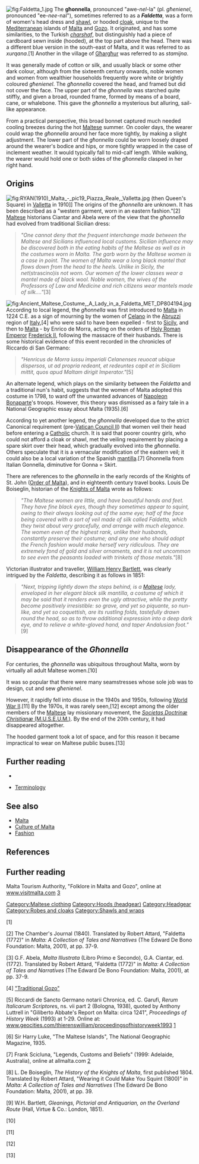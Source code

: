 ![](Faldetta_1.jpg "fig:Faldetta_1.jpg") The **għonnella**, pronounced
"awe-*nel*-la" (pl. *għenienel*, pronounced "ee-*nee*-nal"), sometimes
referred to as a ***Faldetta***, was a form of women's head dress and
[shawl](shawl "wikilink"), or hooded [cloak](cloak "wikilink"), unique
to the [Mediterranean](Mediterranean "wikilink") islands of
[Malta](Malta "wikilink") and [Gozo](Gozo "wikilink"). It originated,
and has some similarities, to the Turkish
*[charshaf](Çarşaf "wikilink")*, but distinguishly had a piece of
cardboard sewn inside (hooded), at the top part above the head. There
was a different blue version in the south-east of Malta, and it was
referred to as *xurqana*.[1] Another in the village of
[Għargħur](Għargħur "wikilink") was referred to as *stamijna*.

It was generally made of cotton or silk, and usually black or some other
dark colour, although from the sixteenth century onwards, noble women
and women from wealthier households frequently wore white or brightly
coloured *għenienel*. The *għonnella* covered the head, and framed but
did not cover the face. The upper part of the *għonnella* was starched
quite stiffly, and given a broad, rounded frame, formed by means of a
board, cane, or whalebone. This gave the *għonnella* a mysterious but
alluring, sail-like appearance.

From a practical perspective, this broad bonnet captured much needed
cooling breezes during the hot [Maltese](Malta "wikilink") summer. On
cooler days, the wearer could wrap the *għonnella* around her face more
tightly, by making a slight adjustment. The lower part of the
*għonnella* could be worn loosely draped around the wearer's bodice and
hips, or more tightly wrapped in the case of inclement weather. It would
typically fall to mid-calf length. While walking, the wearer would hold
one or both sides of the *għonnella* clasped in her right hand.

## Origins

![](RYAN(1910)_Malta_-_pic19_Piazza_Reale,_Valletta.jpg "fig:RYAN(1910)_Malta_-_pic19_Piazza_Reale,_Valletta.jpg")
(then Queen's Square) in [Valletta](Valletta "wikilink") in 1910\]\] The
origins of the *għonnella* are unknown. It has been described as a
"western garment, worn in an eastern fashion."[2]
[Maltese](Maltese_people "wikilink") historians Ciantar and Abela were
of the view that the *għonnella* had evolved from traditional Sicilian
dress:

> *"One cannot deny that the frequent interchange made between the
> Maltese and Sicilians influenced local customs. Sicilian influence may
> be discovered both in the eating habits of the Maltese as well as in
> the costumes worn in Malta. The garb worn by the Maltese women is a
> case in point. The women of Malta wear a long black mantel that flows
> down from the head to the heels. Unlike in Sicily, the
> net*(strascino)*is not worn. Our women of the lower classes wear a
> mantel made of black wool. Noble women, the wives of the Professors of
> Law and Medicine and rich citizens wear mantels made of silk...."*[3]

![](Ancient_Maltese_Costume,_A_Lady_in_a_Faldetta_MET_DP804194.jpg "fig:Ancient_Maltese_Costume,_A_Lady_in_a_Faldetta_MET_DP804194.jpg")
According to local legend, the *għonnella* was first introduced to
[Malta](Malta "wikilink") in 1224 C.E. as a sign of mourning by the
women of [Celano](Celano "wikilink") in the
[Abruzzi](Abruzzi "wikilink") region of [Italy](Italy "wikilink"),[4]
who were said to have been expelled - first to
[Sicily](Sicily "wikilink"), and then to [Malta](Malta "wikilink") - by
Enrico de Morra, acting on the orders of [Holy Roman
Emperor](Holy_Roman_Emperor "wikilink") [Frederick
II](Frederick_II,_Holy_Roman_Emperor "wikilink"), following the massacre
of their husbands. There is some historical evidence of this event
recorded in the chronicles of Riccardo di San Germano:

> *"Henricus de Morra iussu imperiali Celanenses reuocat ubique
> dispersos, ut ad propria redeant, et redeuntes capit et in Siciliam
> mittit, quos apud Maltam dirigit Imperator."*[5]

An alternate legend, which plays on the similarity between the
*Faldetta* and a traditional nun's habit, suggests that the women of
Malta adopted this costume in 1798, to ward off the unwanted advances of
[Napoleon Bonaparte](Napoleon_Bonaparte "wikilink")'s troops. However,
this theory was dismissed as a fairy tale in a National Geographic essay
about Malta (1935).[6]

According to yet another legend, the *għonnella* developed due to the
strict Canonical requirement (pre-[Vatican Council
II](Vatican_Council_II "wikilink")) that women veil their head before
entering a [Catholic](Catholic "wikilink") church. It is said that
poorer country girls, who could not afford a cloak or shawl, met the
veiling requirement by placing a spare skirt over their head, which
gradually evolved into the *għonnella*. Others speculate that it is a
vernacular modification of the eastern veil; it could also be a local
variation of the Spanish [mantilla](mantilla "wikilink").[7] Ghonnella
from Italian Gonnella, diminutive for Gonna = Skirt.

There are references to the *għonnella* in the early records of the
Knights of St. John ([Order of Malta](Order_of_Malta "wikilink")), and
in eighteenth century travel books. Louis De Boiseglin, historian of the
[Knights of Malta](Knights_of_Malta "wikilink") wrote as follows:

> *"The Maltese women are little, and have beautiful hands and feet.
> They have fine black eyes, though they sometimes appear to squint,
> owing to their always looking out of the same eye; half of the face
> being covered with a sort of veil made of silk called Faldetta, which
> they twist about very gracefully, and arrange with much elegance. The
> women even of the highest rank, unlike their husbands, constantly
> preserve their costume; and any one who should adopt the French
> fashion would make herself very ridiculous. They are extremely fond of
> gold and silver ornaments, and it is not uncommon to see even the
> peasants loaded with trinkets of those metals."*[8]

Victorian illustrator and traveller, [William Henry
Bartlett](William_Henry_Bartlett "wikilink"), was clearly intrigued by
the *Faldetta*, describing it as follows in 1851:

> *"Next, tripping lightly down the steps behind, is a
> [Maltese](Maltese_people "wikilink") lady, enveloped in her elegant
> black silk mantilla, a costume of which it may be said that it renders
> even the ugly attractive, while the pretty become positively
> irresistible: so grave, and yet so piquante, so nun-like, and yet so
> coquettish, are its rustling folds, tastefully drawn round the head,
> so as to throw additional expression into a deep dark eye, and to
> relieve a white-gloved hand, and taper Andalusian foot."*[9]

## Disappearance of the *Għonnella*

For centuries, the *għonnella* was ubiquitous throughout Malta, worn by
virtually all adult Maltese women.[10]

It was so popular that there were many seamstresses whose sole job was
to design, cut and sew *għenienel*.

However, it rapidly fell into disuse in the 1940s and 1950s, following
[World War II](World_War_II "wikilink").[11] By the 1970s, it was rarely
seen,[12] except among the older members of the
[Maltese](Malta "wikilink") lay missionary movement, the [*Societas
Doctrinæ Christianæ*
(M.U.S.E.U.M.)](Society_of_Christian_Doctrine "wikilink"). By the end of
the 20th century, it had disappeared altogether.

The hooded garment took a lot of space, and for this reason it became
impractical to wear on Maltese public buses.[13]

## Further reading

-

-   [Terminology](http://melitensiawth.com/incoming/Index/Melita%20Historica/MH.14(2004-07)/MH.14(2006)3/01.pdf)

## See also

-   [Malta](Malta "wikilink")
-   [Culture of Malta](Culture_of_Malta "wikilink")
-   [Fashion](Fashion "wikilink")

## References

<references/>

## Further reading

Malta Tourism Authority, "Folklore in Malta and Gozo", online at
www.visitmalta.com
[3](http://www.visitmalta.com/en/what_to_do/wtd_culture_/wtd_cult_folklore/wtd_cult_folklore.html#Anchor--%20Ghone-17626)

[Category:Maltese clothing](Category:Maltese_clothing "wikilink")
[Category:Hoods (headgear)](Category:Hoods_(headgear) "wikilink")
[Category:Headgear](Category:Headgear "wikilink") [Category:Robes and
cloaks](Category:Robes_and_cloaks "wikilink") [Category:Shawls and
wraps](Category:Shawls_and_wraps "wikilink")

[1]

[2] The Chamber's Journal (1840). Translated by Robert Attard, "Faldetta
(1772)" in *Malta: A Collection of Tales and Narratives* (The Edward De
Bono Foundation: Malta, 2001), at pp. 37-9.

[3] G.F. Abela, *Malta Illustrata* (Libro Primo e Secondo), G.A.
Ciantar, ed. (1772). Translated by Robert Attard, "Faldetta (1772)" in
*Malta: A Collection of Tales and Narratives* (The Edward De Bono
Foundation: Malta, 2001), at pp. 37-9.

[4] ["Traditional
Gozo"](http://www.gozo.com/traditionalgozo/folklore_ghonnella.php)

[5] Riccardi de Sancto Germano notarii Chronica, ed. C. Garufi, *Rerum
Italicarum Scriptore*s, ns. vii part 2 (Bologna, 1938), quoted by
Anthony Luttrell in "Giliberto Abbate's Report on Malta: circa 1241",
*Proceedings of History Week* (1993) at 1-29. Online at:
www.geocities.com/thierenswilliam/proceedingsofhistoryweek1993
[1](https://www.webcitation.org/query?url=http://www.geocities.com/thierenswilliam/proceedingsofhistoryweek1993/gilibertoabbatesreportonmalta.pdf&date=2009-10-25+23:03:53)

[6] Sir Harry Luke, "The Maltese Islands", The National Geographic
Magazine, 1935.

[7] Frank Scicluna, "Legends, Customs and Beliefs" (1999: Adelaide,
Australia), online at allmalta.com
[2](http://www.allmalta.com/folklore/customs.html)

[8] L. De Boiseglin, *The History of the Knights of Malta*, first
published 1804. Translated by Robert Attard, "Wearing it Could Make You
Squint (1800)" in *Malta: A Collection of Tales and Narratives* (The
Edward De Bono Foundation: Malta, 2001), at pp. 39.

[9] W.H. Bartlett, *Gleanings, Pictorial and Antiquarian, on the
Overland Route* (Hall, Virtue & Co.: London, 1851).

[10]

[11]

[12]

[13]